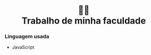 <h1 align="center">
👨‍💻<br>Trabalho de minha faculdade
</h1>

<h3>Linguagem usada</h3>
<ul>
 <li>JavaScript
</ul>
